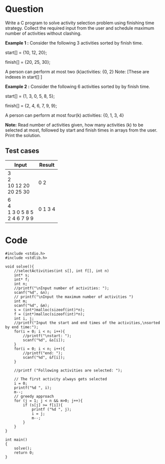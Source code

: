 # Question
Write a C program to solve activity selection problem using finishing time strategy. Collect the required input from the user and schedule maximum number of activities without clashing.

**Example 1 :** Consider the following 3 activities sorted by finish time.


start[] = {10, 12, 20};

finish[] = {20, 25, 30};

A person can perform at most two (k)activities: {0, 2} Note: [These are indexes in start[] ]

**Example 2 :** Consider the following 6 activities sorted by by finish time.

start[] = {1, 3, 0, 5, 8, 5};

finish[] = {2, 4, 6, 7, 9, 9};

A person can perform at most four(k) activities: {0, 1, 3, 4}

**Note:** Read number of activities given, how many activities (k) to be selected at most, followed by start and finish times in arrays from the user. Print the solution.

## Test cases
| Input                                | Result  |
|--------------------------------------|---------|
| 3<br>2<br>10 12 20<br>20 25 30       | 0 2     |
| 6<br>4<br>1 3 0 5 8 5<br>2 4 6 7 9 9 | 0 1 3 4 |

# Code
    #include <stdio.h>
    #include <stdlib.h> 

    void solve(){
        //selectActivities(int s[], int f[], int n)
        int* s;
        int* f;
        int n;
        //printf("\nInput number of activities: ");
        scanf("%d", &n);
        // printf("\nInput the maximum number of activities ")
        int m;
        scanf("%d", &m);
        s = (int*)malloc(sizeof(int)*n);
        f = (int*)malloc(sizeof(int)*n);
        int i, j;
        //printf("Input the start and end times of the activities,\nsorted by end time:");
        for(i = 0; i < n; i++){
            //printf("\nstart: ");
            scanf("%d", &s[i]);
        }
        for(i = 0; i < n; i++){
            //printf("end: ");
            scanf("%d", &f[i]);
        }

        //printf ("Following activities are selected: ");
    
        // The first activity always gets selected
        i = 0;
        printf("%d ", i);
        m--;
        // greedy approach
        for (j = 1; j < n && m>0; j++){
            if (s[j] >= f[i]){
                printf ("%d ", j);
                i = j;
                m--;
            }
        }
    }

    int main()
    {
        solve();
        return 0;
    }